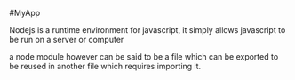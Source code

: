 #MyApp

Nodejs is a runtime environment for javascript, it simply allows javascript to be run on a server or computer

a node module however can be said to be a file which can be exported to be reused in another file which requires importing it.